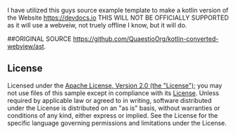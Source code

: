 I have utilized this guys source example template to make a kotlin version of the Website https://devdocs.io
THIS WILL NOT BE OFFICIALLY SUPPORTED as it will use a webveiw, not truely offline I know, but it will do. 

##ORIGINAL SOURCE
https://github.com/QuaestioOrg/kotlin-converted-webview/ast.
## License
Licensed under the [Apache License, Version 2.0 (the "License")](http://www.apache.org/licenses/LICENSE-2.0); you may not use files of this sample except in compliance with its [License](/LICENSE).
Unless required by applicable law or agreed to in writing, software distributed under the License is distributed on an "as is" basis, without warranties or conditions of any kind, either express or implied.
See the License for the specific language governing permissions and limitations under the License.
